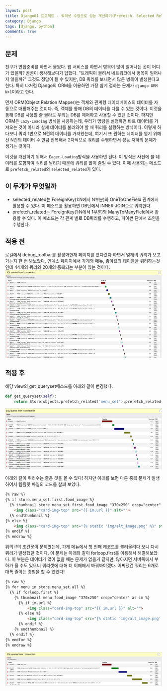 ```yaml
---
layout: post
title: Django01 프로젝트 - 쿼리셋 수정으로 성능 개선하기(Prefetch, Selected Related)
category: Django
tags: [django, python]
comments: true
---
```


## 문제
친구가 면접준비를 하면서 물었다. 웹 서비스를 하면서 병목이 많이 일어나는 곳이 어디가 있을까?
곰곰이 생각해보다가 답했다. "트래픽이 몰려서 네트워크에서 병목이 일어나지 않을까?" 그것도 정답이 될 수 있지만, DB 쿼리를 보내면서 많은 병목이 발생한다고 한다. 특히 나처럼 Django의 ORM을 이용하면 가장 쉽게 접하는 문제가 `django ORM N+1`이라고 한다.

먼저 ORM(Object Relation Mapper)는 객체와 관계형 데이터베이스의 데이터를 자동으로 매핑해주는 것이다. 즉, 객체를 통해 DB의 데이터를 다룰 수 있는 것이다. 이것을 통해 DB를 사용할 줄 몰라도 우리는 DB를 제어하고 사용할 수 있던 것이다. 하지만 ORM은 `Lazy-Loading` 방식을 사용하는데, 우리가 명령을 실행하면 바로 데이터를 가져오는 것이 아니라 실제 데이터를 불러와야 할 때 쿼리를 실행하는 방식이다. 이렇게 하다보니 쿼리 1번으로 N건의 데이터를 가져왔는데, 여기서 또 원하는 데이터를 얻기 위해선 N건의 데이터 수 만큼 반복해서 2차적으로 쿼리를 수행하면서 성능 저하의 문제가 생기는 것이다.

이것을 개선하기 위해서 `Eager-Loading`방식을 사용하면 된다. 이 방식은 사전에 쓸 데이터를 포함하여 쿼리를 날리기 때문에 쿼리를 많이 줄일 수 있다. 이때 사용되는 메소드로 `prefetch_related`와 `selected_related`가 있다.

## 이 두개가 무엇일까
- selected_related는 ForeignKey(1:N에서 N부분)와 OneToOneField 관계에서 활용할 수 있다. 이 메소드를 활용하면 DB단에서 INNER JOIN으로 쿼리한다.
- prefetch_related는 ForeignKey(1:N에서 1부분)와 ManyToManyField에서 활용할 수 있다. 이 메소드는 각 관계 별로 DB쿼리를 수행하고, 파이썬 단에서 조인을 수행한다.


## 적용 전
로컬에서 debug_toolbar를 활성화한채 페이지를 왔다갔다 하면서 몇개의 쿼리가 오고가는지 한 번 봐보았다. 인덱스 페이지에서 가게와 메뉴, 좋아요의 테이블을 쿼리하는것인데 44개의 쿼리와 20개의 중복되는 부분이 있는 것이다.
![많은 쿼리](/assets/post_img/django/query/duplicate.png)

## 적용 후
해당 view의 get_queryset메소드를 아래와 같이 변경했다.
```python
def get_queryset(self):
    return Store.objects.prefetch_related('menu_set').prefetch_related('like_users').all()
```
![쿼리 수정](/assets/post_img/django/query/other_problem.png)

아래와 같이 쿼리수는 줄은 것을 볼 수 있다! 하지만 아래를 보면 다른 중복 문제가 발생하여서 템플릿 파일의 코드를 살펴 보았다.
```html
{% raw %}
{% if store.menu_set.first.food_image %}
  {% thumbnail store.menu_set.first.food_image "370x250" crop="center" as im %}
    <img class="card-img-top" src="{{ im.url }}" alt="">
  {% endthumbnail %}
{% else %}
    <img class="card-img-top" src="{% static 'img/alt_image.png' %}" style="width:100%; height: 255px;">>
{% endif %}
{% endraw %}
```
위의 if의 조건문이 문제였는데, 가게 메뉴에서 첫 번째 레코드를 불러올려다 보니 다시 쿼리가 발생했던 것이다. 이 문제는 아래와 같이 forloop.first를 이용해서 해결해보았다. 이 부분은 데이터가 많이 없을 때는 문제가 없을거 같지만, 많아지면 서버쪽에서 부하가 올 수도 있으니 쿼리셋에 대해 더 이해해서 봐꿔봐야겠다. 어찌됐건 쿼리는 6개로 대폭 줄이는 경험을 할 수 있었다!

```html
{% raw %}
{% for menu in store.menu_set.all %}
  {% if forloop.first %}
    {% thumbnail menu.food_image "370x250" crop="center" as im %}
      {% if im.url %}
          <img class="card-img-top" src="{{ im.url }}" alt="">
      {% else %}
          <img class="card-img-top" src="{% static 'img/alt_image.png' %}" style="width:100%; height: 255px;">>
      {% endif %}
    {% endthumbnail %}
  {% endif %}
{% endfor %}
{% endraw %}
```

![쿼리 수정](/assets/post_img/django/query/solved.png)
